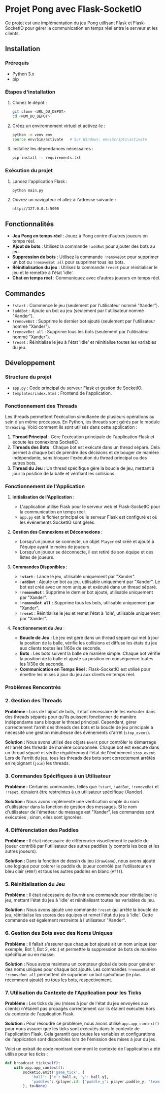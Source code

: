 # Projet Pong avec Flask-SocketIO

Ce projet est une implémentation du jeu Pong utilisant Flask et Flask-SocketIO pour gérer la communication en temps réel entre le serveur et les clients.

## Installation

### Prérequis

- Python 3.x
- pip

### Étapes d'installation

1. Clonez le dépôt :

    ```bash
    git clone <URL_DU_DEPOT>
    cd <NOM_DU_DEPOT>
    ```

2. Créez un environnement virtuel et activez-le :

    ```bash
    python -m venv env
    source env/bin/activate   # Sur Windows: env\Scripts\activate
    ```

3. Installez les dépendances nécessaires :

    ```bash
    pip install -r requirements.txt
    ```

### Exécution du projet

1. Lancez l'application Flask :

    ```bash
    python main.py
    ```

2. Ouvrez un navigateur et allez à l'adresse suivante :

    ```
    http://127.0.0.1:5000
    ```


## Fonctionnalités

- **Jeu Pong en temps réel** : Jouez à Pong contre d'autres joueurs en temps réel.
- **Ajout de bots** : Utilisez la commande `!addBot` pour ajouter des bots au jeu.
- **Suppression de bots** : Utilisez la commande `!removeBot` pour supprimer un bot ou `!removeBot all` pour supprimer tous les bots.
- **Réinitialisation du jeu** : Utilisez la commande `!reset` pour réinitialiser le jeu et le remettre à l'état 'idle'.
- **Chat en temps réel** : Communiquez avec d'autres joueurs en temps réel.

## Commandes

- `!start` : Commence le jeu (seulement par l'utilisateur nommé "Xander").
- `!addBot` : Ajoute un bot au jeu (seulement par l'utilisateur nommé "Xander").
- `!removeBot` : Supprime le dernier bot ajouté (seulement par l'utilisateur nommé "Xander").
- `!removeBot all` : Supprime tous les bots (seulement par l'utilisateur nommé "Xander").
- `!reset` : Réinitialise le jeu à l'état 'idle' et réinitialise toutes les variables du jeu.

## Développement

### Structure du projet

- `app.py` : Code principal du serveur Flask et gestion de SocketIO.
- `templates/index.html` : Frontend de l'application.

### Fonctionnement des Threads

Les threads permettent l'exécution simultanée de plusieurs opérations au sein d'un même processus. En Python, les threads sont gérés par le module `threading`. Voici comment ils sont utilisés dans cette application :

1. **Thread Principal** : Gère l'exécution principale de l'application Flask et écoute les connexions SocketIO.
2. **Threads des Bots** : Chaque bot est exécuté dans un thread séparé. Cela permet à chaque bot de prendre des décisions et de bouger de manière indépendante, sans bloquer l'exécution du thread principal ou des autres bots.
3. **Thread du Jeu** : Un thread spécifique gère la boucle de jeu, mettant à jour la position de la balle et vérifiant les collisions.

### Fonctionnement de l'Application

1. **Initialisation de l'Application** :
    - L'application utilise Flask pour le serveur web et Flask-SocketIO pour la communication en temps réel.
    - `app.py` est le fichier principal où le serveur Flask est configuré et où les événements SocketIO sont gérés.

2. **Gestion des Connexions et Déconnexions** :
    - Lorsqu'un joueur se connecte, un objet `Player` est créé et ajouté à l'équipe ayant le moins de joueurs.
    - Lorsqu'un joueur se déconnecte, il est retiré de son équipe et des listes de joueurs.

3. **Commandes Disponibles** :
    - **`!start`** : Lance le jeu, utilisable uniquement par "Xander".
    - **`!addBot`** : Ajoute un bot au jeu, utilisable uniquement par "Xander". Le bot est créé avec un nom unique et exécuté dans un thread séparé.
    - **`!removeBot`** : Supprime le dernier bot ajouté, utilisable uniquement par "Xander".
    - **`!removeBot all`** : Supprime tous les bots, utilisable uniquement par "Xander".
    - **`!reset`** : Réinitialise le jeu et remet l'état à 'idle', utilisable uniquement par "Xander".

4. **Fonctionnement du Jeu** :
    - **Boucle de Jeu** : Le jeu est géré dans un thread séparé qui met à jour la position de la balle, vérifie les collisions et diffuse les états du jeu aux clients toutes les 1/60e de seconde.
    - **Bots** : Les bots suivent la balle de manière simple. Chaque bot vérifie la position de la balle et ajuste sa position en conséquence toutes les 1/30e de seconde.
    - **Communication en Temps Réel** : Flask-SocketIO est utilisé pour émettre les mises à jour du jeu aux clients en temps réel.

### Problèmes Rencontrés

### 2. Gestion des Threads

**Problème :**
Lors de l'ajout de bots, il était nécessaire de les exécuter dans des threads séparés pour qu'ils puissent fonctionner de manière indépendante sans bloquer le thread principal. Cependant, gérer correctement l'arrêt des threads des bots et la boucle de jeu principale a nécessité une gestion minutieuse des événements d'arrêt (`stop_event`).

**Solution :**
Nous avons utilisé des objets `Event` pour contrôler le démarrage et l'arrêt des threads de manière coordonnée. Chaque bot est exécuté dans un thread séparé et vérifie régulièrement l'état de l'événement `stop_event`. Lors de l'arrêt du jeu, tous les threads des bots sont correctement arrêtés en rejoignant (`join`) les threads.

### 3. Commandes Spécifiques à un Utilisateur

**Problème :**
Certaines commandes, telles que `!start`, `!addBot`, `!removeBot` et `!reset`, devaient être restreintes à un utilisateur spécifique (Xander).

**Solution :**
Nous avons implémenté une vérification simple du nom d'utilisateur dans la fonction de gestion des messages. Si le nom d'utilisateur de l'émetteur du message est "Xander", les commandes sont exécutées ; sinon, elles sont ignorées.

### 4. Différenciation des Paddles

**Problème :**
Il était nécessaire de différencier visuellement le paddle du joueur contrôlé par l'utilisateur des autres paddles (y compris les bots et les autres joueurs).

**Solution :**
Dans la fonction de dessin du jeu (`drawGame`), nous avons ajouté une logique pour colorer le paddle du joueur contrôlé par l'utilisateur en bleu clair (`#00f`) et tous les autres paddles en blanc (`#fff`).

### 5. Réinitialisation du Jeu

**Problème :**
Il était nécessaire de fournir une commande pour réinitialiser le jeu, mettant l'état du jeu à 'idle' et réinitialisant toutes les variables du jeu.

**Solution :**
Nous avons ajouté une commande `!reset` qui arrête la boucle de jeu, réinitialise les scores des équipes et remet l'état du jeu à 'idle'. Cette commande est également restreinte à l'utilisateur "Xander".

### 6. Gestion des Bots avec des Noms Uniques

**Problème :**
Il fallait s'assurer que chaque bot ajouté ait un nom unique (par exemple, Bot 1, Bot 2, etc.) et permettre la suppression de bots de manière spécifique ou en masse.

**Solution :**
Nous avons maintenu un compteur global de bots pour générer des noms uniques pour chaque bot ajouté. Les commandes `!removeBot` et `!removeBot all` permettent de supprimer un bot spécifique (le plus récemment ajouté) ou tous les bots, respectivement.

### 7. Utilisation du Contexte de l'Application pour les Ticks

**Problème :**
Les ticks du jeu (mises à jour de l'état du jeu envoyées aux clients) n'étaient pas propagés correctement car ils étaient exécutés hors du contexte de l'application Flask.

**Solution :**
Pour résoudre ce problème, nous avons utilisé `app.app_context()` pour nous assurer que les ticks sont exécutés dans le contexte de l'application Flask. Cela garantit que toutes les variables et configurations de l'application sont disponibles lors de l'émission des mises à jour du jeu.

Voici un extrait de code montrant comment le contexte de l'application a été utilisé pour les ticks :

```python
def broadcast_tick(self):
    with app.app_context():
        socketio.emit('game_tick', {
            'ball': {'x': ball.x, 'y': ball.y},
            'paddles': {player.id: {'paddle_y': player.paddle_y, 'team': player.team, 'is_bot': player.is_bot} for player in players.values()}
        }, to=None)
